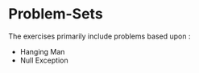 # Problem-Sets
The exercises primarily include problems based upon :
- Hanging Man 
- Null Exception
